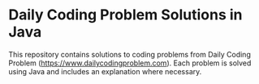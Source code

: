 # Daily Coding Problem Solutions in Java

This repository contains solutions to coding problems from Daily Coding Problem (https://www.dailycodingproblem.com). Each problem is solved using Java and includes an explanation where necessary.
